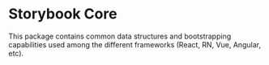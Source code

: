 # Storybook Core

This package contains common data structures and bootstrapping capabilities 
used among the different frameworks
(React, RN, Vue, Angular, etc).
